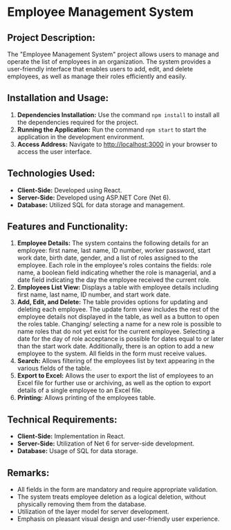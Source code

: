 # Employee Management System

## Project Description:
The "Employee Management System" project allows users to manage and operate the list of employees in an organization. The system provides a user-friendly interface that enables users to add, edit, and delete employees, as well as manage their roles efficiently and easily.

## Installation and Usage:
1. **Dependencies Installation:** Use the command `npm install` to install all the dependencies required for the project.
2. **Running the Application:** Run the command `npm start` to start the application in the development environment.
3. **Access Address:** Navigate to [http://localhost:3000](http://localhost:3000) in your browser to access the user interface.

## Technologies Used:
- **Client-Side:** Developed using React.
- **Server-Side:** Developed using ASP.NET Core (Net 6).
- **Database:** Utilized SQL for data storage and management.

## Features and Functionality:
1. **Employee Details:** The system contains the following details for an employee: first name, last name, ID number, worker password, start work date, birth date, gender, and a list of roles assigned to the employee. Each role in the employee's roles contains the fields: role name, a boolean field indicating whether the role is managerial, and a date field indicating the day the employee received the current role.
2. **Employees List View:** Displays a table with employee details including first name, last name, ID number, and start work date.
3. **Add, Edit, and Delete:** The table provides options for updating and deleting each employee. The update form view includes the rest of the employee details not displayed in the table, as well as a button to open the roles table. Changing/ selecting a name for a new role is possible to name roles that do not yet exist for the current employee. Selecting a date for the day of role acceptance is possible for dates equal to or later than the start work date. Additionally, there is an option to add a new employee to the system. All fields in the form must receive values.
4. **Search:** Allows filtering of the employees list by text appearing in the various fields of the table.
5. **Export to Excel:** Allows the user to export the list of employees to an Excel file for further use or archiving, as well as the option to export details of a single employee to an Excel file.
6. **Printing:** Allows printing of the employees table.

## Technical Requirements:
- **Client-Side:** Implementation in React.
- **Server-Side:** Utilization of Net 6 for server-side development.
- **Database:** Usage of SQL for data storage.

## Remarks:
- All fields in the form are mandatory and require appropriate validation.
- The system treats employee deletion as a logical deletion, without physically removing them from the database.
- Utilization of the layer model for server development.
- Emphasis on pleasant visual design and user-friendly user experience.
